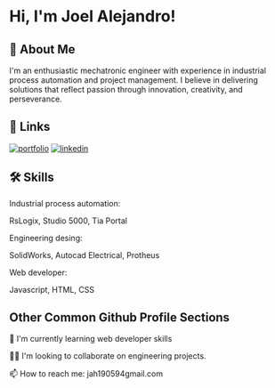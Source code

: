
# Hi, I'm Joel Alejandro! 


## 🚀 About Me
I'm an enthusiastic mechatronic engineer with experience in industrial process automation and project management. I believe in delivering solutions that reflect passion through innovation, creativity, and perseverance.

## 🔗 Links
[![portfolio](https://img.shields.io/badge/my_portfolio-000?style=for-the-badge&logo=ko-fi&logoColor=white)](https://app.netlify.com/teams/bluecircuit/sites)
[![linkedin](https://img.shields.io/badge/linkedin-0A66C2?style=for-the-badge&logo=linkedin&logoColor=white)](https://www.linkedin.com/in/joel-alejandro-heredia-59b569156/)



## 🛠 Skills

Industrial process automation:

RsLogix, Studio 5000, Tia Portal

Engineering desing:

SolidWorks, Autocad Electrical, Protheus

Web developer:

Javascript, HTML, CSS


## Other Common Github Profile Sections

🧠 I'm currently learning web developer skills

👯‍♀️ I'm looking to collaborate on engineering projects.

📫 How to reach me:  jah190594gmail.com



